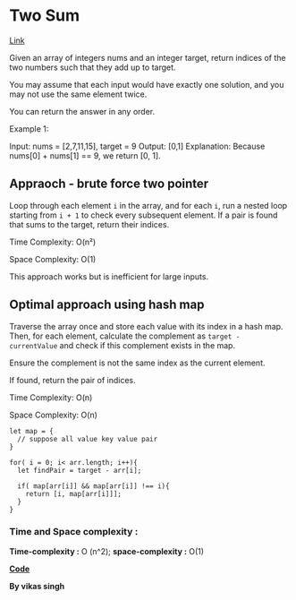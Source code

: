# Two Sum
[Link](https://leetcode.com/problems/two-sum/description/)


Given an array of integers nums and an integer target, return indices of the two numbers such that they add up to target.

You may assume that each input would have exactly one solution, and you may not use the same element twice.

You can return the answer in any order.

 

Example 1:

Input: nums = [2,7,11,15], target = 9
Output: [0,1]
Explanation: Because nums[0] + nums[1] == 9, we return [0, 1].


## Appraoch - brute force two pointer 

Loop through each element `i` in the array, and for each `i`, run a nested loop starting from `i + 1` to check every subsequent element. If a pair is found that sums to the target, return their indices.

Time Complexity: O(n²)

Space Complexity: O(1)

This approach works but is inefficient for large inputs.


## Optimal approach using hash map

Traverse the array once and store each value with its index in a hash map. Then, for each element, calculate the complement as `target - currentValue` and check if this complement exists in the map.

Ensure the complement is not the same index as the current element.

If found, return the pair of indices.

Time Complexity: O(n)

Space Complexity: O(n)

```
let map = {
  // suppose all value key value pair
}

for( i = 0; i< arr.length; i++){
  let findPair = target - arr[i];

  if( map[arr[i]] && map[arr[i]] !== i){
    return [i, map[arr[i]]];
  }
}
```

### Time and Space complexity : 
**Time-complexity :** O (n^2);
**space-complexity :** O(1) 

**[Code](./solution.js)**


**By vikas singh**